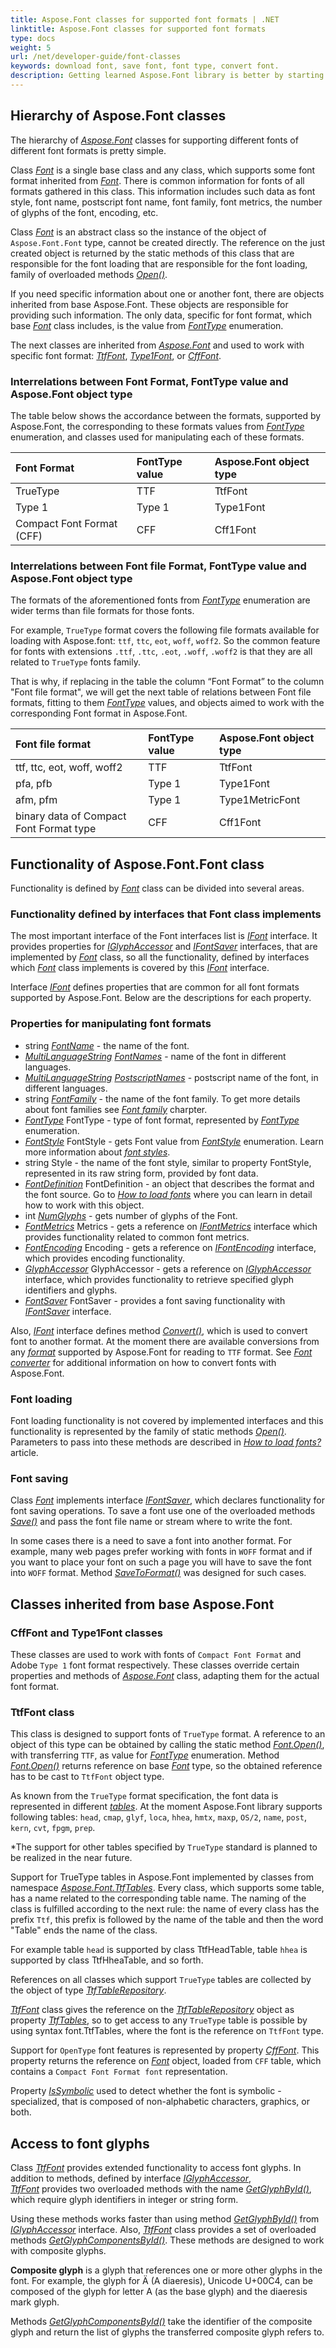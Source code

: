 ```yaml
---
title: Aspose.Font classes for supported font formats | .NET
linktitle: Aspose.Font classes for supported font formats
type: docs
weight: 5
url: /net/developer-guide/font-classes
keywords: download font, save font, font type, convert font.
description: Getting learned Aspose.Font library is better by starting from learning the hierarchy of its classes. Reading this information will give you a clearer understanding on how to manipulate fonts and where to start from in this process.
---
```


## Hierarchy of Aspose.Font classes ##

The hierarchy of [*Aspose.Font*](https://apireference.aspose.com/font/net) classes for supporting different fonts of different font formats is pretty simple.	

Class [*Font*](https://apireference.aspose.com/font/net/aspose.font/font) is a single base class and any class, which supports some font format inherited from [*Font*](https://apireference.aspose.com/font/net/aspose.font/font). There is common information for fonts of all formats gathered in this class. This information includes such data as font style, font name, postscript font name, font family, font metrics, the number of glyphs of the font, encoding, etc.

Class [*Font*](https://apireference.aspose.com/font/net/aspose.font/font) is an abstract class so the instance of the object of `Aspose.Font.Font` type, cannot be created directly.
The reference on the just created object is returned by the static methods of this class that are responsible for the font loading that are responsible for the font loading, family of overloaded methods [*Open()*](https://apireference.aspose.com/font/net/aspose.font/font/methods/open/index).

If you need specific information about one or another font, there are objects inherited from base Aspose.Font. These objects are responsible for providing such information.
The only data, specific for font format, which base [*Font*](https://apireference.aspose.com/font/net/aspose.font/font)  class includes, is the value from [*FontType*](https://apireference.aspose.com/font/net/aspose.font/fonttype) enumeration.

The next classes are inherited from [*Aspose.Font*](https://apireference.aspose.com/font/net/aspose.font/font) and used to work with specific font format: [*TtfFont*](https://apireference.aspose.com/font/net/aspose.font.ttf/ttffont), [*Type1Font*](https://apireference.aspose.com/font/net/aspose.font.type1/type1font), or [*CffFont*](https://apireference.aspose.com/font/net/aspose.font.cff/cfffont).

### Interrelations between Font Format, FontType value and Aspose.Font object type ###

The table below shows the accordance between the formats, supported by Aspose.Font, the corresponding to these formats values from [*FontType*](https://apireference.aspose.com/font/net/aspose.font/fonttype) enumeration, and classes used for manipulating each of these formats.


|**Font Format**|**FontType value**|**Aspose.Font object type**|
| :- | :- |:- |
|TrueType|TTF|TtfFont|
|Type 1|Type 1|Type1Font|
|Compact Font Format (CFF)|CFF|Cff1Font|

### Interrelations between Font file Format, FontType value and Aspose.Font object type ###

The formats of the aforementioned fonts from [*FontType*](https://apireference.aspose.com/font/net/aspose.font/fonttype) enumeration are wider terms than file formats for those fonts.

For example, `TrueType` format covers the following file formats available for loading with Aspose.font: `ttf`, `ttc`, `eot`, `woff`, `woff2`. So the common feature for fonts with extensions `.ttf`, `.ttc`, `.eot`, `.woff`, `.woff2` is that they are all related to `TrueType` fonts family.

That is why, if replacing in the table the column “Font Format” to the column "Font file format", we will get the next table of relations between Font file formats, fitting to them [*FontType*](https://apireference.aspose.com/font/net/aspose.font/fonttype) values, and objects aimed to work with the corresponding Font format in Aspose.Font.

|**Font file format**|**FontType value**|**Aspose.Font object type**|
| :- | :- |:- |
|ttf, ttc, eot, woff, woff2|TTF|TtfFont|
|pfa, pfb|Type 1|Type1Font|
|afm, pfm|Type 1|Type1MetricFont |
|binary data of Compact Font Format type|CFF|Cff1Font|

## Functionality of Aspose.Font.Font class ##

Functionality is defined by [*Font*](https://apireference.aspose.com/font/net/aspose.font/font) class can be divided into several areas.

### Functionality defined by interfaces that Font class implements ###

The most important interface of the Font interfaces list is [*IFont*](https://apireference.aspose.com/font/net/aspose.font/ifont) interface. It provides properties for [*IGlyphAccessor*](https://apireference.aspose.com/font/net/aspose.font/ifont/properties/glyphaccessor) and [*IFontSaver*](https://apireference.aspose.com/font/net/aspose.font/ifont/properties/fontsaver) interfaces, 
that are implemented by [*Font*](https://apireference.aspose.com/font/net/aspose.font/font)  class, so all the functionality, defined by interfaces which [*Font*](https://apireference.aspose.com/font/net/aspose.font/font) class implements is covered by this 
[*IFont*](https://apireference.aspose.com/font/net/aspose.font/ifont)  interface. 


Interface [*IFont*](https://apireference.aspose.com/font/net/aspose.font/ifont) defines properties that are common for all font formats supported by Aspose.Font.
Below are the descriptions for each property.

### Properties for manipulating font formats ###

- string [*FontName*](https://apireference.aspose.com/font/net/aspose.font/ifont/properties/fontname) - the name of the font.
- [*MultiLanguageString*](https://apireference.aspose.com/font/net/aspose.font/multilanguagestring) [*FontNames*](https://apireference.aspose.com/font/net/aspose.font/font/properties/fontnames) - name of the font in different languages.
- [*MultiLanguageString*](https://apireference.aspose.com/font/net/aspose.font/multilanguagestring) [*PostscriptNames*](https://apireference.aspose.com/font/net/aspose.font/font/properties/postscriptnames) - postscript name of the font, in different languages.
- string [*FontFamily*](https://apireference.aspose.com/font/net/aspose.font/font/properties/fontfamily) - the name of the font family. To get more details about  font families see [*Font family*](https://docs.aspose.com/font/net/what-is-font/#font-family) charpter.
- [*FontType*](https://apireference.aspose.com/font/net/aspose.font/font/properties/fonttype) FontType -  type of font format, represented by [*FontType*](https://apireference.aspose.com/font/net/aspose.font/fonttype) enumeration.
- [*FontStyle*](https://apireference.aspose.com/font/net/aspose.font/font/properties/fontstyle) FontStyle - gets Font value from [*FontStyle*](https://apireference.aspose.com/font/net/aspose.font/fontstyle) enumeration. Learn more information about [*font styles*](https://docs.aspose.com/font/net/what-is-font/#font-style).
- string Style - the name of the font style, similar to property FontStyle, represented in its raw string form, provided by font data. 
- [*FontDefinition*](https://apireference.aspose.com/font/net/aspose.font/font/properties/fontdefinition) FontDefinition - an object that describes the format and the font source. Go to [*How to load fonts*](https://docs.aspose.com/font/net/how-to-load-fonts/) where you can learn in detail how to work with this object.
- int [*NumGlyphs*](https://apireference.aspose.com/font/net/aspose.font/font/properties/numglyphs) - gets number of glyphs of the Font.
- [*FontMetrics*](https://apireference.aspose.com/font/net/aspose.font/font/properties/metrics) Metrics - gets a reference on [*IFontMetrics*](https://apireference.aspose.com/font/net/aspose.font/ifontmetrics) interface which provides functionality related to common font metrics.
- [*FontEncoding*](https://apireference.aspose.com/font/net/aspose.font/font/properties/encoding) Encoding - gets a reference on [*IFontEncoding*](https://apireference.aspose.com/font/net/aspose.font/ifontencoding) interface, which provides encoding functionality.
- [*GlyphAccessor*](https://apireference.aspose.com/font/net/aspose.font/font/properties/glyphaccessor) GlyphAccessor - gets a reference on [*IGlyphAccessor*](https://apireference.aspose.com/font/net/aspose.font.glyphs/iglyphaccessor) interface, which provides functionality to retrieve specified glyph identifiers and glyphs.
- [*FontSaver*](https://apireference.aspose.com/font/net/aspose.font/font/properties/fontsaver) FontSaver - provides a font saving functionality with [*IFontSaver*](https://apireference.aspose.com/font/net/aspose.font/ifontsaver) interface.

Also, [*IFont*](https://apireference.aspose.com/font/net/aspose.font/ifont) interface defines method [*Convert()*](https://apireference.aspose.com/font/net/aspose.font/font/methods/convert), which is used to convert font to another format. 
At the moment there are available conversions from any [*format*](https://docs.aspose.com/font/net/convert/#supported-font-formats) supported by Aspose.Font for reading to `TTF` format. See [*Font converter*](https://docs.aspose.com/font/net/convert/) 
for additional information on how to convert fonts with Aspose.Font.

### Font loading ###

Font loading functionality is not covered by implemented interfaces and this functionality is represented by the family of static methods [*Open()*](https://apireference.aspose.com/font/net/aspose.font/font/methods/open/index). 
Parameters to pass into these methods are described in [*How to load fonts?*](https://docs.aspose.com/font/net/how-to-load-fonts/) article. 

### Font saving ###
											
Class [*Font*](https://apireference.aspose.com/font/net/aspose.font/font) implements interface [*IFontSaver*](https://apireference.aspose.com/font/net/aspose.font/ifontsaver), which declares functionality for font saving operations. 
To save a font use one of the overloaded methods [*Save()*](https://apireference.aspose.com/font/net/aspose.font/font/methods/save/index) and pass the font file name or stream where to write the font.

In some cases there is a need to save a font into another format. For example, many web pages prefer working  with fonts in `WOFF` format and if you want to place your font on such a page you will have to save the font into `WOFF` format.
Method [*SaveToFormat()*](https://apireference.aspose.com/font/net/aspose.font/font/methods/savetoformat) was designed for such cases. 

## Classes inherited from base Aspose.Font ##
										
### CffFont and Type1Font classes ###
										
These classes are used to work with fonts of `Compact Font Format` and Adobe `Type 1` font format respectively.
These classes override certain  properties and methods of [*Aspose.Font*](https://apireference.aspose.com/font/net/aspose.font/font) class, adapting them for the actual font format.

 
### TtfFont class ###

This class is designed to support fonts of `TrueType` format.
A reference to an object of this type can be obtained by calling the static method [*Font.Open()*](https://apireference.aspose.com/font/net/aspose.font/font/methods/open/index), with transferring `TTF`, as value for [*FontType*](https://apireference.aspose.com/font/net/aspose.font/fonttype) enumeration. Method [*Font.Open()*](https://apireference.aspose.com/font/net/aspose.font/font/methods/open/index) returns reference on base [*Font*](https://apireference.aspose.com/font/net/aspose.font/font) type, so the obtained reference has to be cast to `TtfFont` object type.

As known from the `TrueType` format specification, the font data is represented in different [*tables*](https://apireference.aspose.com/font/net/aspose.font.ttftables).
At the moment Aspose.Font library supports following tables: 
`head`, `cmap`, `glyf`, `loca`, `hhea`, `hmtx`, `maxp`, `OS/2`, `name`, `post`, `kern`, `cvt`, `fpgm`, `prep`. 

*The support for other tables specified by `TrueType` standard is planned to be realized in the near future.

Support for TrueType tables in Aspose.Font implemented by classes from namespace [*Aspose.Font.TtfTables*](https://apireference.aspose.com/font/net/aspose.font.ttftables). 
Every class, which supports some table, has a name related to the  corresponding table name. 
The naming of the class is fulfilled according to the next rule:
the name of every class has the prefix `Ttf`, this prefix is followed by the name of the table and then the word "Table" ends the name of the class.

For example table `head` is supported by class TtfHeadTable, table `hhea` is supported by class TtfHheaTable, and so forth. 

References on all classes which support `TrueType` tables are collected by the object of type [*TtfTableRepository*](https://apireference.aspose.com/font/net/aspose.font.ttftables/ttftablerepository).

[*TtfFont*](https://apireference.aspose.com/font/net/aspose.font.ttf/ttffont) class gives the reference on the [*TtfTableRepository*](https://apireference.aspose.com/font/net/aspose.font.ttftables/ttftablerepository) object as property [*TtfTables*](https://apireference.aspose.com/font/net/aspose.font.ttf/ttffont/properties/ttftables), so to get access to any `TrueType` table is possible by using syntax font.TtfTables,
where the font is the reference on `TtfFont` type.

Support for `OpenType` font features is represented by property [*CffFont*](https://apireference.aspose.com/font/net/aspose.font.ttf/ttffont/properties/cfffont). This property returns the reference on [*Font*](https://apireference.aspose.com/font/net/aspose.font/font) object,
loaded from `CFF` table, which contains a `Compact Font Format font` representation. 

Property [*IsSymbolic*](https://apireference.aspose.com/font/net/aspose.font.ttf/ttffont/properties/issymbolic) used to detect whether the font is symbolic - specialized, that is composed of non-alphabetic characters, graphics, or both.

## Access to font glyphs ##

Class [*TtfFont*](https://apireference.aspose.com/font/net/aspose.font.ttf/ttffont) provides extended functionality to access font glyphs. In addition to methods, defined by interface [*IGlyphAccessor*](https://apireference.aspose.com/font/net/aspose.font.glyphs/iglyphaccessor),  
[*TtfFont*](https://apireference.aspose.com/font/net/aspose.font.ttf/ttffont) provides two overloaded methods with the name [*GetGlyphById()*](https://apireference.aspose.com/font/net/aspose.font.ttf/ttffont/methods/getglyphbyid/index), which require glyph identifiers in integer or string form. 

Using these methods works faster than using method  [*GetGlyphById()*](https://apireference.aspose.com/font/net/aspose.font.ttf/ttffont/methods/getglyphbyid/index) from [*IGlyphAccessor*](https://apireference.aspose.com/font/net/aspose.font.glyphs/iglyphaccessor) interface.
Also, [*TtfFont*](https://apireference.aspose.com/font/net/aspose.font.ttf/ttffont) class provides a set of overloaded methods [*GetGlyphComponentsById()*](https://apireference.aspose.com/font/net/aspose.font.ttf/ttffont/methods/getglyphcomponentsbyid/index). These methods are designed to work with composite glyphs.

**Composite glyph** is a glyph that references one or more other glyphs in the font. For example, the glyph for Ä (A diaeresis), Unicode U+00C4, can be composed of the glyph for letter A (as the base glyph) and the diaeresis mark glyph.

Methods [*GetGlyphComponentsById()*](https://apireference.aspose.com/font/net/aspose.font.ttf/ttffont/methods/getglyphcomponentsbyid/index) take the identifier of the composite glyph and return the list of glyphs the transferred composite glyph refers to.








